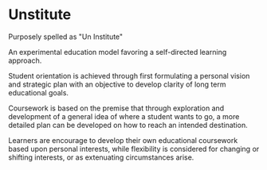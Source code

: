 # Unstitute

Purposely spelled as "Un Institute"

An experimental education model favoring a self-directed learning approach. 

Student orientation is achieved through first formulating a personal vision and strategic plan with an objective to develop clarity of long term educational goals.  

Coursework is based on the premise that through exploration and development of a general idea of where a student wants to go, a more detailed plan can be developed on how to reach an intended destination.

Learners are encourage to develop their own educational coursework based upon personal interests, while flexibility is considered for changing or shifting interests, or as extenuating circumstances arise.






